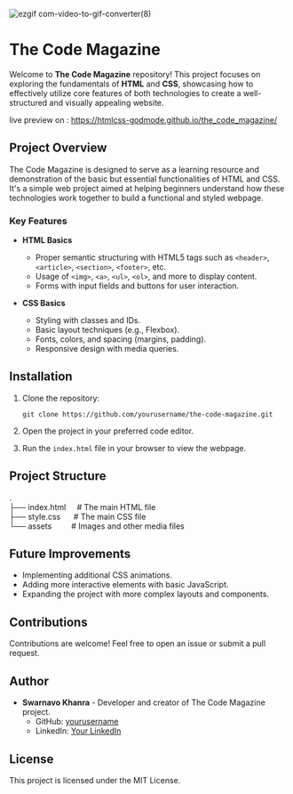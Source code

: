 ![ezgif com-video-to-gif-converter(8)](https://github.com/user-attachments/assets/d6122413-f13f-422b-93d5-7de5f6a95d70)

# The Code Magazine

Welcome to **The Code Magazine** repository! This project focuses on exploring the fundamentals of **HTML** and **CSS**, showcasing how to effectively utilize core features of both technologies to create a well-structured and visually appealing website.

live preview on : https://htmlcss-godmode.github.io/the_code_magazine/

## Project Overview

The Code Magazine is designed to serve as a learning resource and demonstration of the basic but essential functionalities of HTML and CSS. It's a simple web project aimed at helping beginners understand how these technologies work together to build a functional and styled webpage.

### Key Features

- **HTML Basics**

  - Proper semantic structuring with HTML5 tags such as `<header>`, `<article>`, `<section>`, `<footer>`, etc.
  - Usage of `<img>`, `<a>`, `<ul>`, `<ol>`, and more to display content.
  - Forms with input fields and buttons for user interaction.

- **CSS Basics**

  - Styling with classes and IDs.
  - Basic layout techniques (e.g., Flexbox).
  - Fonts, colors, and spacing (margins, padding).
  - Responsive design with media queries.

## Installation

1.  Clone the repository:

    `git clone https://github.com/yourusername/the-code-magazine.git`

2.  Open the project in your preferred code editor.

3.  Run the `index.html` file in your browser to view the webpage.

## Project Structure

.\
├── index.html     # The main HTML file\
├── style.css      # The main CSS file\
└── assets         # Images and other media files

## Future Improvements

- Implementing additional CSS animations.
- Adding more interactive elements with basic JavaScript.
- Expanding the project with more complex layouts and components.

## Contributions

Contributions are welcome! Feel free to open an issue or submit a pull request.

## Author

- **Swarnavo Khanra** - Developer and creator of The Code Magazine project.
  - GitHub: [yourusername](https://github.com/Anonav0)
  - LinkedIn: [Your LinkedIn](https://www.linkedin.com/in/swarnavo-khanra)

## License

This project is licensed under the MIT License.
